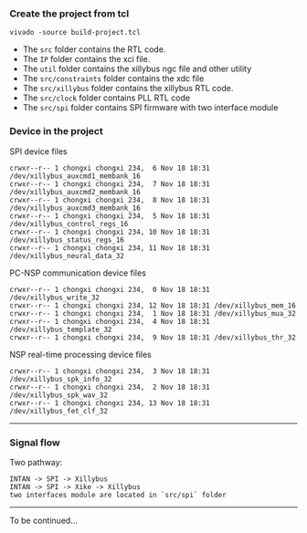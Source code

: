 ### Create the project from tcl 

```
vivado -source build-project.tcl
```

- The `src` folder contains the RTL code. 
- The `IP`  folder contains the xci file.
- The `util` folder contains the xillybus ngc file and other utility
- The `src/constraints` folder contains the xdc file
- The `src/xillybus` folder contains the xillybus RTL code.
- The `src/clock` folder contains PLL RTL code
- The `src/spi` folder contains SPI firmware with two interface module

### Device in the project
SPI device files
```
crwxr--r-- 1 chongxi chongxi 234,  6 Nov 18 18:31 /dev/xillybus_auxcmd1_membank_16
crwxr--r-- 1 chongxi chongxi 234,  7 Nov 18 18:31 /dev/xillybus_auxcmd2_membank_16
crwxr--r-- 1 chongxi chongxi 234,  8 Nov 18 18:31 /dev/xillybus_auxcmd3_membank_16
crwxr--r-- 1 chongxi chongxi 234,  5 Nov 18 18:31 /dev/xillybus_control_regs_16
crwxr--r-- 1 chongxi chongxi 234, 10 Nov 18 18:31 /dev/xillybus_status_regs_16
crwxr--r-- 1 chongxi chongxi 234, 11 Nov 18 18:31 /dev/xillybus_neural_data_32
```

PC-NSP communication device files
```
crwxr--r-- 1 chongxi chongxi 234,  0 Nov 18 18:31 /dev/xillybus_write_32
crwxr--r-- 1 chongxi chongxi 234, 12 Nov 18 18:31 /dev/xillybus_mem_16
crwxr--r-- 1 chongxi chongxi 234,  1 Nov 18 18:31 /dev/xillybus_mua_32
crwxr--r-- 1 chongxi chongxi 234,  4 Nov 18 18:31 /dev/xillybus_template_32
crwxr--r-- 1 chongxi chongxi 234,  9 Nov 18 18:31 /dev/xillybus_thr_32
```

NSP real-time processing device files
```
crwxr--r-- 1 chongxi chongxi 234,  3 Nov 18 18:31 /dev/xillybus_spk_info_32
crwxr--r-- 1 chongxi chongxi 234,  2 Nov 18 18:31 /dev/xillybus_spk_wav_32
crwxr--r-- 1 chongxi chongxi 234, 13 Nov 18 18:31 /dev/xillybus_fet_clf_32
```


-------------------

### Signal flow
Two pathway: 
```
INTAN -> SPI -> Xillybus
INTAN -> SPI -> Xike -> Xillybus
two interfaces module are located in `src/spi` folder
```

-------------------

To be continued...

